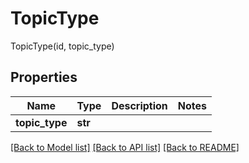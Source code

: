 # TopicType

TopicType(id, topic_type)
## Properties
Name | Type | Description | Notes
------------ | ------------- | ------------- | -------------
**topic_type** | **str** |  | 

[[Back to Model list]](../README.md#documentation-for-models) [[Back to API list]](../README.md#documentation-for-api-endpoints) [[Back to README]](../README.md)


